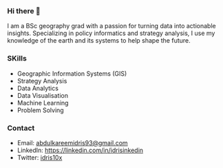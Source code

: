 ### Hi there 👋

I am a BSc geography grad with a passion for turning data into actionable insights. Specializing in policy informatics and strategy analysis, I use my knowledge of the earth and its systems to help shape the future. 

### SKills

* Geographic Information Systems (GIS)
* Strategy Analysis
* Data Analytics
* Data Visualisation
* Machine Learning
* Problem Solving

### Contact

* Email: [abdulkareemidris93@gmail.com](mailto:abdulkareemidris93@gmail.com)
* LinkedIn: https://linkedin.com/in/idrisinkedin
* Twitter: [idris10x](https://twitter.com/idris10x)
